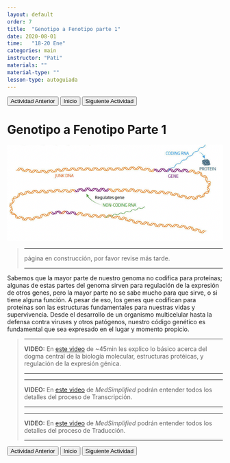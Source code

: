 ```yaml
---
layout: default
order: 7
title:  "Genotipo a Fenotipo parte 1"
date: 2020-08-01
time:   "18-20 Ene"
categories: main
instructor: "Pati"
materials: ""
material-type: ""
lesson-type: autoguiada
---
```


<a href="https://pesalerno.github.io/genetica2021/main/2020/08/01/4_herencia-2.html"><button>Actividad Anterior</button></a>		<a href="https://pesalerno.github.io/genetica2021/"><button>Inicio</button></a>    <a href="https://pesalerno.github.io/genetica2021/main/2020/06/08/7_geno-feno-2.html"><button>Siguiente Actividad</button></a>

# Genotipo a Fenotipo Parte 1


![](https://github.com/pesalerno/genetica2021/blob/master/files/junk.png?raw=true)<br>

>---------------------
> página en construcción, por favor revise más tarde. 
>
> ----------------------
> 

Sabemos que la mayor parte de nuestro genoma no codifica para proteínas; algunas de estas partes del genoma sirven para regulación de la expresión de otros genes, pero la mayor parte no se sabe mucho para que sirve, o si tiene alguna función. A pesar de eso, los genes que codifican para proteínas son las estructuras fundamentales para nuestras vidas y supervivencia. Desde el desarrollo de un organismo multicelular hasta la defensa contra viruses y otros patógenos, nuestro código genético es fundamental que sea expresado en el lugar y momento propicio. 




>---------------------
> **VIDEO:** En [este video](https://www.loom.com/share/f1a74e07f9ad432295981f1794485303) de ~45min les explico lo básico acerca del dogma central de la biología molecular, estructuras protéicas, y regulación de la expresión génica. 
> 
> ----------------------
>
>-------------------
>**VIDEO:** En [este video](https://www.youtube.com/watch?v=DKgJPhvCDU8) de *MedSimplified* podrán entender todos los detalles del proceso de Transcripción. 
>
>--------------------------
>-------------------
>**VIDEO:** En [este video](https://www.youtube.com/watch?v=QcBYTA7uVXk) de *MedSimplified* podrán entender todos los detalles del proceso de Traducción. 
>
>--------------------------




<a href="https://pesalerno.github.io/genetica2021/main/2020/08/01/4_herencia-2.html"><button>Actividad Anterior</button></a>		<a href="https://pesalerno.github.io/genetica2021/"><button>Inicio</button></a>    <a href="https://pesalerno.github.io/genetica2021/main/2020/06/08/7_geno-feno-2.html"><button>Siguiente Actividad</button></a>

